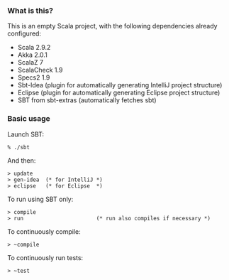 ### What is this?

This is an empty Scala project, with the following dependencies already configured:

* Scala 2.9.2
* Akka 2.0.1
* ScalaZ 7
* ScalaCheck 1.9
* Specs2 1.9
* Sbt-Idea (plugin for automatically generating IntelliJ project structure)
* Eclipse  (plugin for automatically generating Eclipse  project structure)
* SBT from sbt-extras (automatically fetches sbt)

### Basic usage

Launch SBT:

```
% ./sbt
```

And then:

```
> update 
> gen-idea  (* for IntelliJ *)
> eclipse 	(* for Eclipse  *)
```

To run using SBT only:

```
> compile
> run						(* run also compiles if necessary *)
```

To continuously compile:

```
> ~compile
```

To continuously run tests:

```
> ~test
```
